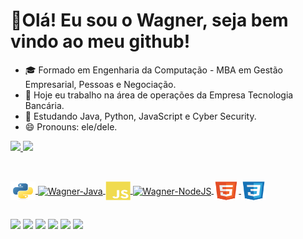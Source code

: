 <h1> 🖖Olá! Eu sou o Wagner, seja bem vindo ao meu github! </h1>


- 🎓 Formado em Engenharia da Computação - MBA em Gestão Empresarial, Pessoas e Negociação. 
- 🔭 Hoje eu trabalho na área de operações da Empresa Tecnologia Bancária.
- 🌱 Estudando Java, Python, JavaScript e Cyber Security.
- 😄 Pronouns: ele/dele.
  


<div>
  <a href="https://github.com/walmonn">
  <img height="180mm" src="https://github-readme-stats.vercel.app/api?username=walmonn&show_icons=true&theme=radical"/>
  <img height="180mm" src="https://github-readme-stats.vercel.app/api/top-langs/?username=walmonn&layout=compact&langs_count=16&theme=radical"/>    
</div>

  ##

<div style="display: inline_block"><br>
  <img align="center" alt="Wagner-Python" height="30" width="40" src="https://raw.githubusercontent.com/devicons/devicon/master/icons/python/python-original.svg">
  <img align="center" alt="Wagner-Java" height="30" width="40" src="https://cdn.jsdelivr.net/gh/devicons/devicon/icons/java/java-original-wordmark.svg"/>
  <img align="center" alt="Wagner-Js" height="30" width="40" src="https://raw.githubusercontent.com/devicons/devicon/master/icons/javascript/javascript-plain.svg">  
  <img align="center" alt="Wagner-NodeJS" height="30" width="40" src="https://cdn.jsdelivr.net/gh/devicons/devicon/icons/nodejs/nodejs-original-wordmark.svg" />          
  <img align="center" alt="Wagner-HTML" height="30" width="40" src="https://raw.githubusercontent.com/devicons/devicon/master/icons/html5/html5-original.svg">
  <img align="center" alt="Wagner-CSS" height="30" width="40" src="https://raw.githubusercontent.com/devicons/devicon/master/icons/css3/css3-original.svg">      
</div>
  
  ##
 
<div> 
  <a href="https://www.youtube.com/channel/UCJ1kPDrkVjXFfccC7T6axTg" target="_blank"><img src="https://img.shields.io/badge/YouTube-FF0000?style=for-the-badge&logo=youtube&logoColor=white" target="_blank"></a>
  <a href="https://www.instagram.com/wagner.a.monte/?next=%2F" target="_blank"><img src="https://img.shields.io/badge/-Instagram-%23E4405F?style=for-the-badge&logo=instagram&logoColor=white" target="_blank"></a>
 	<a href="https://www.twitch.tv/" target="_blank"><img src="https://img.shields.io/badge/Twitch-9146FF?style=for-the-badge&logo=twitch&logoColor=white" target="_blank"></a>
  <a href="https://discord.gg/RmaAD8qM" target="_blank"><img src="https://img.shields.io/badge/Discord-7289DA?style=for-the-badge&logo=discord&logoColor=white" target="_blank"></a> 
  <a href = "mailto:walmon.a.monte@gmail.com"><img src="https://img.shields.io/badge/-Gmail-%23333?style=for-the-badge&logo=gmail&logoColor=white" target="_blank"></a>
  <a href="https://www.linkedin.com/in/wagner-a-monte-34630b232/" target="_blank"><img src="https://img.shields.io/badge/-LinkedIn-%230077B5?style=for-the-badge&logo=linkedin&logoColor=white" target="_blank"></a>
</div>

